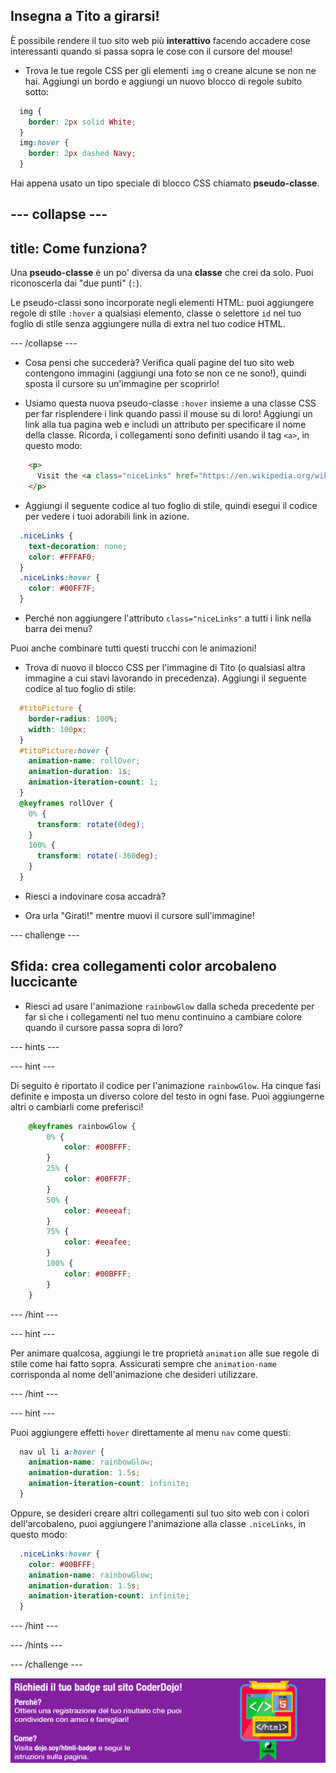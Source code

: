 ## Insegna a Tito a girarsi!

È possibile rendere il tuo sito web più **interattivo** facendo accadere cose interessanti quando si passa sopra le cose con il cursore del mouse!

+ Trova le tue regole CSS per gli elementi `img` o creane alcune se non ne hai. Aggiungi un bordo e aggiungi un nuovo blocco di regole subito sotto:

```css
  img {
    border: 2px solid White;
  }
  img:hover {
    border: 2px dashed Navy;
  }
```

Hai appena usato un tipo speciale di blocco CSS chiamato **pseudo-classe**.

## \--- collapse \---

## title: Come funziona?

Una **pseudo-classe** è un po' diversa da una **classe** che crei da solo. Puoi riconoscerla dai "due punti" (`:`).

Le pseudo-classi sono incorporate negli elementi HTML: puoi aggiungere regole di stile `:hover` a qualsiasi elemento, classe o selettore `id` nel tuo foglio di stile senza aggiungere nulla di extra nel tuo codice HTML.

\--- /collapse \---

+ Cosa pensi che succederà? Verifica quali pagine del tuo sito web contengono immagini (aggiungi una foto se non ce ne sono!), quindi sposta il cursore su un'immagine per scoprirlo!

+ Usiamo questa nuova pseudo-classe `:hover` insieme a una classe CSS per far risplendere i link quando passi il mouse su di loro! Aggiungi un link alla tua pagina web e includi un attributo per specificare il nome della classe. Ricorda, i collegamenti sono definiti usando il tag `<a>`, in questo modo:

```html
    <p>
      Visit the <a class="niceLinks" href="https://en.wikipedia.org/wiki/Ireland">Wikipedia page</a> to learn even more about Ireland!
    </p>
```

+ Aggiungi il seguente codice al tuo foglio di stile, quindi esegui il codice per vedere i tuoi adorabili link in azione.

```css
  .niceLinks {
    text-decoration: none;
    color: #FFFAF0;
  }
  .niceLinks:hover {
    color: #00FF7F;
  }
```

+ Perché non aggiungere l'attributo `class="niceLinks"` a tutti i link nella barra dei menu?

Puoi anche combinare tutti questi trucchi con le animazioni!

+ Trova di nuovo il blocco CSS per l'immagine di Tito (o qualsiasi altra immagine a cui stavi lavorando in precedenza). Aggiungi il seguente codice al tuo foglio di stile:

```css
  #titoPicture {
    border-radius: 100%;
    width: 100px;
  }
  #titoPicture:hover {
    animation-name: rollOver;
    animation-duration: 1s;
    animation-iteration-count: 1;
  }
  @keyframes rollOver {
    0% {
      transform: rotate(0deg);
    }
    100% {
      transform: rotate(-360deg);
    }
  }
```

+ Riesci a indovinare cosa accadrà?

+ Ora urla "Girati!" mentre muovi il cursore sull'immagine!

\--- challenge \---

## Sfida: crea collegamenti color arcobaleno luccicante

+ Riesci ad usare l'animazione `rainbowGlow` dalla scheda precedente per far sì che i collegamenti nel tuo menu continuino a cambiare colore quando il cursore passa sopra di loro?

\--- hints \---

\--- hint \---

Di seguito è riportato il codice per l'animazione `rainbowGlow`. Ha cinque fasi definite e imposta un diverso colore del testo in ogni fase. Puoi aggiungerne altri o cambiarli come preferisci!

```css
    @keyframes rainbowGlow {
        0% {
            color: #00BFFF;
        }
        25% {
            color: #00FF7F;
        }
        50% {
            color: #eeeeaf;
        }
        75% {
            color: #eeafee;
        }
        100% {
            color: #00BFFF;
        }
    }
```

\--- /hint \---

\--- hint \---

Per animare qualcosa, aggiungi le tre proprietà `animation` alle sue regole di stile come hai fatto sopra. Assicurati sempre che `animation-name` corrisponda al nome dell'animazione che desideri utilizzare.

\--- /hint \---

\--- hint \---

Puoi aggiungere effetti `hover` direttamente al menu `nav` come questi:

```css
  nav ul li a:hover {
    animation-name: rainbowGlow;
    animation-duration: 1.5s;
    animation-iteration-count: infinite;
  }
```

Oppure, se desideri creare altri collegamenti sul tuo sito web con i colori dell'arcobaleno, puoi aggiungere l'animazione alla classe `.niceLinks`, in questo modo:

```css
  .niceLinks:hover {
    color: #00BFFF;
    animation-name: rainbowGlow;
    animation-duration: 1.5s;
    animation-iteration-count: infinite;
  }
```

\--- /hint \---

\--- /hints \---

\--- /challenge \---

![](images/badge-footer-image-html-intermed.png)